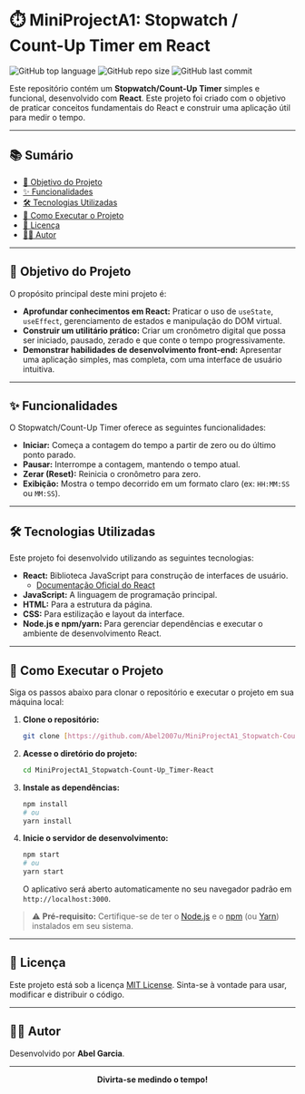 # ⏱️ MiniProjectA1: Stopwatch / Count-Up Timer em React

![GitHub top language](https://img.shields.io/github/languages/top/Abel2007u/MiniProjectA1_Stopwatch-Count-Up_Timer-React?style=for-the-badge&logo=react)
![GitHub repo size](https://img.shields.io/github/repo-size/Abel2007u/MiniProjectA1_Stopwatch-Count-Up_Timer-React?style=for-the-badge)
![GitHub last commit](https://img.shields.io/github/last-commit/Abel2007u/MiniProjectA1_Stopwatch-Count-Up_Timer-React?style=for-the-badge)

Este repositório contém um **Stopwatch/Count-Up Timer** simples e funcional, desenvolvido com **React**. Este projeto foi criado com o objetivo de praticar conceitos fundamentais do React e construir uma aplicação útil para medir o tempo.

---

## 📚 Sumário

- [🎯 Objetivo do Projeto](#-objetivo-do-projeto)
- [✨ Funcionalidades](#-funcionalidades)
- [🛠️ Tecnologias Utilizadas](#️-tecnologias-utilizadas)
- [🚀 Como Executar o Projeto](#-como-executar-o-projeto)
- [📄 Licença](#-licença)
- [👨‍💻 Autor](#-autor)

---

## 🎯 Objetivo do Projeto

O propósito principal deste mini projeto é:

* **Aprofundar conhecimentos em React:** Praticar o uso de `useState`, `useEffect`, gerenciamento de estados e manipulação do DOM virtual.
* **Construir um utilitário prático:** Criar um cronômetro digital que possa ser iniciado, pausado, zerado e que conte o tempo progressivamente.
* **Demonstrar habilidades de desenvolvimento front-end:** Apresentar uma aplicação simples, mas completa, com uma interface de usuário intuitiva.

---

## ✨ Funcionalidades

O Stopwatch/Count-Up Timer oferece as seguintes funcionalidades:

* **Iniciar:** Começa a contagem do tempo a partir de zero ou do último ponto parado.
* **Pausar:** Interrompe a contagem, mantendo o tempo atual.
* **Zerar (Reset):** Reinicia o cronômetro para zero.
* **Exibição:** Mostra o tempo decorrido em um formato claro (ex: `HH:MM:SS` ou `MM:SS`).

---

## 🛠️ Tecnologias Utilizadas

Este projeto foi desenvolvido utilizando as seguintes tecnologias:

* **React:** Biblioteca JavaScript para construção de interfaces de usuário.
    * [Documentação Oficial do React](https://react.dev/)
* **JavaScript:** A linguagem de programação principal.
* **HTML:** Para a estrutura da página.
* **CSS:** Para estilização e layout da interface.
* **Node.js e npm/yarn:** Para gerenciar dependências e executar o ambiente de desenvolvimento React.

---

## 🚀 Como Executar o Projeto

Siga os passos abaixo para clonar o repositório e executar o projeto em sua máquina local:

1.  **Clone o repositório:**
    ```bash
    git clone [https://github.com/Abel2007u/MiniProjectA1_Stopwatch-Count-Up_Timer-React.git](https://github.com/Abel2007u/MiniProjectA1_Stopwatch-Count-Up_Timer-React.git)
    ```

2.  **Acesse o diretório do projeto:**
    ```bash
    cd MiniProjectA1_Stopwatch-Count-Up_Timer-React
    ```

3.  **Instale as dependências:**
    ```bash
    npm install
    # ou
    yarn install
    ```

4.  **Inicie o servidor de desenvolvimento:**
    ```bash
    npm start
    # ou
    yarn start
    ```
    O aplicativo será aberto automaticamente no seu navegador padrão em `http://localhost:3000`.

> ⚠️ **Pré-requisito:** Certifique-se de ter o [Node.js](https://nodejs.org/en/download/) e o [npm](https://docs.npmjs.com/downloading-and-installing-node-js-and-npm) (ou [Yarn](https://classic.yarnpkg.com/en/docs/install/)) instalados em seu sistema.

---

## 📄 Licença

Este projeto está sob a licença [MIT License](https://opensource.org/licenses/MIT). Sinta-se à vontade para usar, modificar e distribuir o código.

---

## 👨‍💻 Autor

Desenvolvido por **Abel Garcia**.

---

<p align="center">
  <b>Divirta-se medindo o tempo!</b>
</p>
